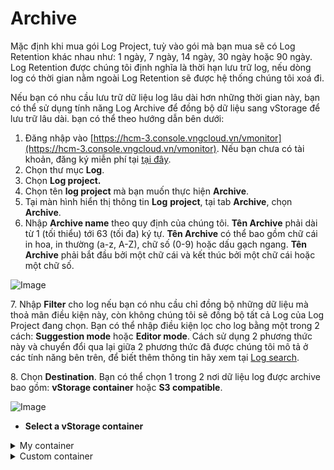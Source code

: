 # Archive

Mặc định khi mua gói Log Project, tuỳ vào gói mà bạn mua sẽ có Log Retention khác nhau như: 1 ngày, 7 ngày, 14 ngày, 30 ngày hoặc 90 ngày. Log Retention được chúng tôi định nghĩa là thời hạn lưu trữ log, nếu dòng log có thời gian nằm ngoài Log Retention sẽ được hệ thống chúng tôi xoá đi.

Nếu bạn có nhu cầu lưu trữ dữ liệu log lâu dài hơn những thời gian này, bạn có thể sử dụng tính năng Log Archive để đồng bộ dữ liệu sang vStorage để lưu trữ lâu dài. bạn có thể theo hướng dẫn bên dưới: 

1. Đăng nhập vào [https://hcm-3.console.vngcloud.vn/vmonitor](https://hcm-3.console.vngcloud.vn/vmonitor). Nếu bạn chưa có tài khoản, đăng ký miễn phí tại [tại đây](https://register.vngcloud.vn/signup).
2. Chọn thư mục **Log**.
3. Chọn **Log project.**
4. Chọn tên **log project** mà bạn muốn thực hiện **Archive**.
5. Tại màn hình hiển thị thông tin **Log** **project**, tại tab **Archive**, chọn **Archive**.
6. Nhập **Archive name** theo quy định của chúng tôi. **Tên Archive** phải dài từ 1 (tối thiểu) tới 63 (tối đa) ký tự. **Tên Archive** có thể bao gồm chữ cái in hoa, in thường (a-z, A-Z), chữ số (0-9) hoặc dấu gạch ngang. **Tên Archive** phải bắt đầu bởi một chữ cái và kết thúc bởi một chữ cái hoặc một chữ số.

![Image](https://github.com/vngcloud/docs/blob/main/Vietnamese/.gitbook/assets/image%20(159).png?raw=true)

7\. Nhập **Filter** cho log nếu bạn có nhu cầu chỉ đồng bộ những dữ liệu mà thoả mãn điều kiện này, còn không chúng tôi sẽ đồng bộ tất cả Log của Log Project đang chọn. Bạn có thể nhập điều kiện lọc cho log bằng một trong 2 cách: **Suggestion mode** hoặc **Editor mode**. Cách sử dụng 2 phương thức này và chuyển đổi qua lại giữa 2 phương thức đã được chúng tôi mô tả ở các tính năng bên trên, để biết thêm thông tin hãy xem tại [Log search](https://docs.vngcloud.vn/vng-cloud-document/vn/vmonitor-platform/cach-tinh-nang-cua-vmonitor-platform/dashboard/widget/log-search).

8\. Chọn **Destination**. Bạn có thể chọn 1 trong 2 nơi dữ liệu log được archive bao gồm: **vStorage container** hoặc **S3 compatible**. 

![Image](https://github.com/vngcloud/docs/blob/main/Vietnamese/.gitbook/assets/image%20(160).png?raw=true)

* **Select a vStorage container**

<details>

<summary>My container</summary>

9\. Chọn **My container** nếu bạn muốn chọn vStorage container đang thuộc sở hữu của tài khoản hiện tại. Hoặc chọn **Custom container** nếu bạn muốn chọn vStorage container không thuộc sở hữu của tài khoản hiện tại.

10\. Chọn một **Region**. Nếu bạn muốn xem lại thông tin **Region** và các **vStorage project** cũng như **vStorage container** bạn đang có trên hệ thống vStorage, hãy chọn tại **Click here to visit vStorage.**

11\. Chọn một **vStorage project** trong danh sách các project mà bạn đang có tại **Region** đã chọn trước đó trên hệ thống vStorage. Nếu cần cập nhập danh sách vStorage project hiện tại, hãy chọn **Reload** để cập nhập mới nhất.

12\. Chọn một **vStorage container** trong danh sách các container mà bạn đang có tại **project** đã chọn trước đó trên hệ thống vStorage. Nếu cần cập nhập danh sách vStorage container hiện tại, hãy chọn **Reload** để cập nhập mới nhất.

13\. Nhập **Access key** và **Secret key** để xác thực thông tin kết nối tới hệ thống vStorage. Bạn có thể tìm thấy **Access key** và **Secret key** theo hướng dẫn tại [Service Account](https://docs.vngcloud.vn/vng-cloud-document/vn/vstorage/object-storage/vstorage-hcm03/quan-ly-truy-cap/quan-ly-tai-khoan-truy-cap-vstorage/tai-khoan-service-account) và [Truy cập tài nguyên sử dụng tài khoản Service Account](https://docs.vngcloud.vn/vng-cloud-document/vn/vstorage/object-storage/vstorage-hcm03/quan-ly-truy-cap/quan-ly-truy-cap-tai-nguyen-vstorage/truy-cap-tai-nguyen-su-dung-tai-khoan-service-account).

14\. Chọn **Select**.

<img src="../../../../.gitbook/assets/image (309).png" alt="" data-size="original">

</details>

<details>

<summary>Custom container</summary>



</details>
